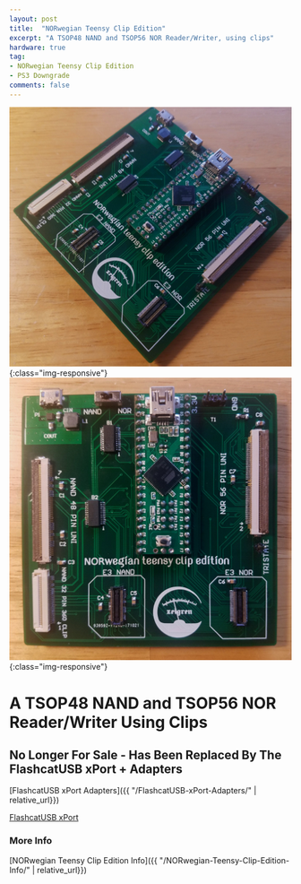 ```yaml
---
layout: post
title:  "NORwegian Teensy Clip Edition"
excerpt: "A TSOP48 NAND and TSOP56 NOR Reader/Writer, using clips"
hardware: true
tag:
- NORwegian Teensy Clip Edition 
- PS3 Downgrade
comments: false
---
```

![NTCEGLAMOUR](/assets/img/NTCEGLAMOUR.jpg){:class="img-responsive"}
![NTCETOP](/assets/img/NTCETOP.jpg){:class="img-responsive"}

# A TSOP48 NAND and TSOP56 NOR Reader/Writer Using Clips
## No Longer For Sale - Has Been Replaced By The FlashcatUSB xPort + Adapters
[FlashcatUSB xPort Adapters]({{ "/FlashcatUSB-xPort-Adapters/" | relative_url}})

[FlashcatUSB xPort](http://www.embeddedcomputers.net/products/FlashcatUSB_xPort/)

### More Info
[NORwegian Teensy Clip Edition Info]({{ "/NORwegian-Teensy-Clip-Edition-Info/" | relative_url}})
